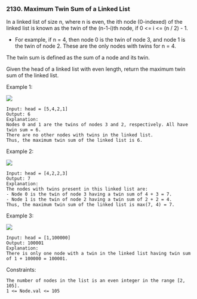 ### 2130. Maximum Twin Sum of a Linked List

In a linked list of size n, where n is even, the ith node (0-indexed) of the linked list is known as the twin of the (n-1-i)th node, if 0 <= i <= (n / 2) - 1.

*    For example, if n = 4, then node 0 is the twin of node 3, and node 1 is the twin of node 2. These are the only nodes with twins for n = 4.

The twin sum is defined as the sum of a node and its twin.

Given the head of a linked list with even length, return the maximum twin sum of the linked list.



Example 1:

![](https://assets.leetcode.com/uploads/2021/12/03/eg1drawio.png)

    Input: head = [5,4,2,1]
    Output: 6
    Explanation:
    Nodes 0 and 1 are the twins of nodes 3 and 2, respectively. All have twin sum = 6.
    There are no other nodes with twins in the linked list.
    Thus, the maximum twin sum of the linked list is 6.

Example 2:

![](https://assets.leetcode.com/uploads/2021/12/03/eg2drawio.png)

    Input: head = [4,2,2,3]
    Output: 7
    Explanation:
    The nodes with twins present in this linked list are:
    - Node 0 is the twin of node 3 having a twin sum of 4 + 3 = 7.
    - Node 1 is the twin of node 2 having a twin sum of 2 + 2 = 4.
    Thus, the maximum twin sum of the linked list is max(7, 4) = 7.

Example 3:

![](https://assets.leetcode.com/uploads/2021/12/03/eg3drawio.png)

    Input: head = [1,100000]
    Output: 100001
    Explanation:
    There is only one node with a twin in the linked list having twin sum of 1 + 100000 = 100001.



Constraints:

    The number of nodes in the list is an even integer in the range [2, 105].
    1 <= Node.val <= 105
